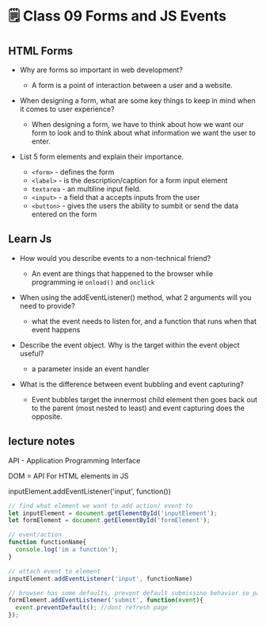 # 🗒️ Class 09 Forms and JS Events

## HTML Forms

- Why are forms so important in web development?
  - A form is a point of interaction between a user and a website.

- When designing a form, what are some key things to keep in mind when it comes to user experience?
  - When designing a form, we have to think about how we want our form to look and to think about what information we want the user to enter.

- List 5 form elements and explain their importance.
  - `<form>` - defines the form
  - `<label>` - is the description/caption for a form input element
  - `textarea` - an multiline input field.
  - `<input>` - a field that a accepts inputs from the user
  - `<button>` - gives the users the ability to sumbit or send the data entered on the form

## Learn Js

- How would you describe events to a non-technical friend?
  - An event are things that happened to the browser while programming ie `onload()` and  `onclick`

- When using the addEventListener() method, what 2 arguments will you need to provide?
  - what the event needs to listen for, and a function that runs when that event happens

- Describe the event object. Why is the target within the event object useful?
  - a parameter inside an event handler

- What is the difference between event bubbling and event capturing?
  - Event bubbles target the innermost child element then goes back out to the parent (most nested to least) and event capturing does the opposite.
  
## lecture notes

API - Application Programming Interface

DOM = API For HTML elements in JS

inputElement.addEventListener('input', function())

``` javascript
// find what element we want to add action/ event to
let inputElement = document.getElementById('inputElement');
let formElement = document.getElementById('formElement');

// event/action
function functionName{
  console.log('im a function');
}

// attach event to element
inputElement.addEventListener('input', functionName)

// browser has some defaults, prevent default submissino behavior so page doesnt reload
formElement.addEventListener('submit', function(event){
  event.preventDefault(); //dont refresh page
});
